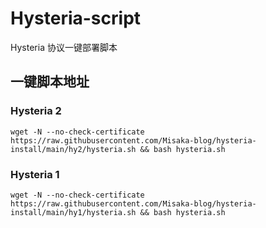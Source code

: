 # Hysteria-script

Hysteria 协议一键部署脚本

## 一键脚本地址

### Hysteria 2

```shell
wget -N --no-check-certificate https://raw.githubusercontent.com/Misaka-blog/hysteria-install/main/hy2/hysteria.sh && bash hysteria.sh
```

### Hysteria 1

```shell
wget -N --no-check-certificate https://raw.githubusercontent.com/Misaka-blog/hysteria-install/main/hy1/hysteria.sh && bash hysteria.sh
```

##
